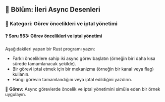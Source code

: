 ## 📘 Bölüm: İleri Async Desenleri  
### 🔹 Kategori: Görev öncelikleri ve iptal yönetimi  
#### ❓ Soru 553: Görev öncelikleri ve iptal yönetimi

Aşağıdakileri yapan bir Rust programı yazın:

- Farklı önceliklere sahip iki async görev başlatın (örneğin biri daha kısa sürede tamamlanacak şekilde).
- Bir görevi iptal etmek için bir mekanizma (örneğin bir kanal veya flag) kullanın.
- Hangi görevin tamamlandığını veya iptal edildiğini yazdırın.

🔧 **Görev:** Async görevlerde öncelik ve iptal yönetimini simüle eden bir örnek uygulayın.
